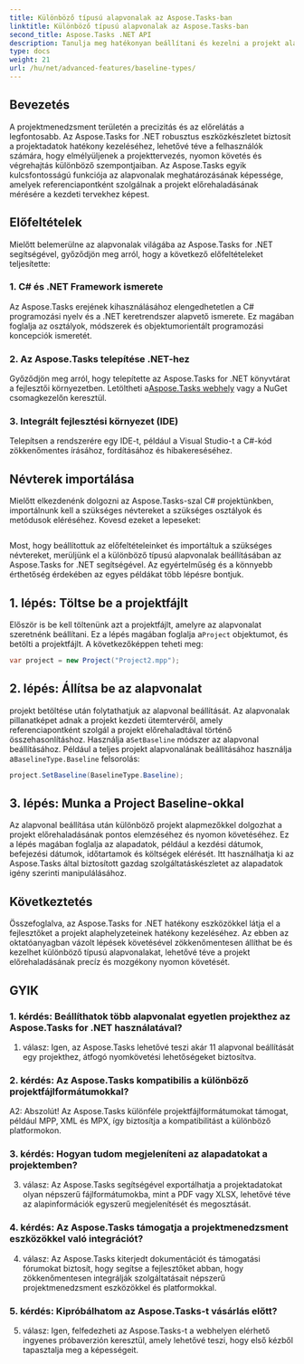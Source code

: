 ```yaml
---
title: Különböző típusú alapvonalak az Aspose.Tasks-ban
linktitle: Különböző típusú alapvonalak az Aspose.Tasks-ban
second_title: Aspose.Tasks .NET API
description: Tanulja meg hatékonyan beállítani és kezelni a projekt alapvonalait az Aspose.Tasks for .NET használatával.
type: docs
weight: 21
url: /hu/net/advanced-features/baseline-types/
---
```

## Bevezetés

A projektmenedzsment területén a precizitás és az előrelátás a legfontosabb. Az Aspose.Tasks for .NET robusztus eszközkészletet biztosít a projektadatok hatékony kezeléséhez, lehetővé téve a felhasználók számára, hogy elmélyüljenek a projekttervezés, nyomon követés és végrehajtás különböző szempontjaiban. Az Aspose.Tasks egyik kulcsfontosságú funkciója az alapvonalak meghatározásának képessége, amelyek referenciapontként szolgálnak a projekt előrehaladásának mérésére a kezdeti tervekhez képest.

## Előfeltételek

Mielőtt belemerülne az alapvonalak világába az Aspose.Tasks for .NET segítségével, győződjön meg arról, hogy a következő előfeltételeket teljesítette:

### 1. C# és .NET Framework ismerete

Az Aspose.Tasks erejének kihasználásához elengedhetetlen a C# programozási nyelv és a .NET keretrendszer alapvető ismerete. Ez magában foglalja az osztályok, módszerek és objektumorientált programozási koncepciók ismeretét.

### 2. Az Aspose.Tasks telepítése .NET-hez

Győződjön meg arról, hogy telepítette az Aspose.Tasks for .NET könyvtárat a fejlesztői környezetben. Letöltheti a[Aspose.Tasks webhely](https://releases.aspose.com/tasks/net/) vagy a NuGet csomagkezelőn keresztül.

### 3. Integrált fejlesztési környezet (IDE)

Telepítsen a rendszerére egy IDE-t, például a Visual Studio-t a C#-kód zökkenőmentes írásához, fordításához és hibakereséséhez.

## Névterek importálása

Mielőtt elkezdenénk dolgozni az Aspose.Tasks-szal C# projektünkben, importálnunk kell a szükséges névtereket a szükséges osztályok és metódusok eléréséhez. Kovesd ezeket a lepeseket:

```csharp

```

Most, hogy beállítottuk az előfeltételeinket és importáltuk a szükséges névtereket, merüljünk el a különböző típusú alapvonalak beállításában az Aspose.Tasks for .NET segítségével. Az egyértelműség és a könnyebb érthetőség érdekében az egyes példákat több lépésre bontjuk.

## 1. lépés: Töltse be a projektfájlt

 Először is be kell töltenünk azt a projektfájlt, amelyre az alapvonalat szeretnénk beállítani. Ez a lépés magában foglalja a`Project` objektumot, és betölti a projektfájlt. A következőképpen teheti meg:

```csharp
var project = new Project("Project2.mpp");
```

## 2. lépés: Állítsa be az alapvonalat

 projekt betöltése után folytathatjuk az alapvonal beállítását. Az alapvonalak pillanatképet adnak a projekt kezdeti ütemtervéről, amely referenciapontként szolgál a projekt előrehaladtával történő összehasonlításhoz. Használja a`SetBaseline` módszer az alapvonal beállításához. Például a teljes projekt alapvonalának beállításához használja a`BaselineType.Baseline` felsorolás:

```csharp
project.SetBaseline(BaselineType.Baseline);
```

## 3. lépés: Munka a Project Baseline-okkal

Az alapvonal beállítása után különböző projekt alapmezőkkel dolgozhat a projekt előrehaladásának pontos elemzéséhez és nyomon követéséhez. Ez a lépés magában foglalja az alapadatok, például a kezdési dátumok, befejezési dátumok, időtartamok és költségek elérését. Itt használhatja ki az Aspose.Tasks által biztosított gazdag szolgáltatáskészletet az alapadatok igény szerinti manipulálásához.

## Következtetés

Összefoglalva, az Aspose.Tasks for .NET hatékony eszközökkel látja el a fejlesztőket a projekt alaphelyzeteinek hatékony kezeléséhez. Az ebben az oktatóanyagban vázolt lépések követésével zökkenőmentesen állíthat be és kezelhet különböző típusú alapvonalakat, lehetővé téve a projekt előrehaladásának precíz és mozgékony nyomon követését.

## GYIK

### 1. kérdés: Beállíthatok több alapvonalat egyetlen projekthez az Aspose.Tasks for .NET használatával?

1. válasz: Igen, az Aspose.Tasks lehetővé teszi akár 11 alapvonal beállítását egy projekthez, átfogó nyomkövetési lehetőségeket biztosítva.

### 2. kérdés: Az Aspose.Tasks kompatibilis a különböző projektfájlformátumokkal?

A2: Abszolút! Az Aspose.Tasks különféle projektfájlformátumokat támogat, például MPP, XML és MPX, így biztosítja a kompatibilitást a különböző platformokon.

### 3. kérdés: Hogyan tudom megjeleníteni az alapadatokat a projektemben?

3. válasz: Az Aspose.Tasks segítségével exportálhatja a projektadatokat olyan népszerű fájlformátumokba, mint a PDF vagy XLSX, lehetővé téve az alapinformációk egyszerű megjelenítését és megosztását.

### 4. kérdés: Az Aspose.Tasks támogatja a projektmenedzsment eszközökkel való integrációt?

4. válasz: Az Aspose.Tasks kiterjedt dokumentációt és támogatási fórumokat biztosít, hogy segítse a fejlesztőket abban, hogy zökkenőmentesen integrálják szolgáltatásait népszerű projektmenedzsment eszközökkel és platformokkal.

### 5. kérdés: Kipróbálhatom az Aspose.Tasks-t vásárlás előtt?

5. válasz: Igen, felfedezheti az Aspose.Tasks-t a webhelyen elérhető ingyenes próbaverzión keresztül, amely lehetővé teszi, hogy első kézből tapasztalja meg a képességeit.